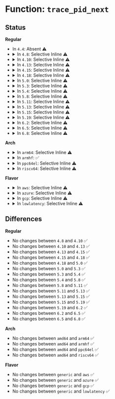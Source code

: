 # Function: <code>trace_pid_next</code>

## Status
<b>Regular</b>
<ul>
<li>
In <code>4.4</code>: Absent ⚠️
</li>
<li>
<details>
<summary>In <code>4.8</code>: Selective Inline ⚠️</summary>

```c
void *trace_pid_next(struct trace_pid_list *pid_list, void *v, loff_t *pos);
```

**Collision:** Unique Global

**Inline:** Selective

**Transformation:** False

**Instances:**

```
In kernel/trace/trace.c (ffffffff81156806)
Location: kernel/trace/trace.c:418
Inline: True
Inline callers:
  - kernel/trace/trace.c:trace_pid_start
Direct callers:
  - kernel/trace/ftrace.c:fpid_next
  - kernel/trace/trace_events.c:p_next
```
**Symbols:**

```
ffffffff81156780-ffffffff811567b4: trace_pid_next (STB_GLOBAL)
```
</details>
</li>
<li>
<details>
<summary>In <code>4.10</code>: Selective Inline ⚠️</summary>

```c
void *trace_pid_next(struct trace_pid_list *pid_list, void *v, loff_t *pos);
```

**Collision:** Unique Global

**Inline:** Selective

**Transformation:** False

**Instances:**

```
In kernel/trace/trace.c (ffffffff81161916)
Location: kernel/trace/trace.c:420
Inline: True
Inline callers:
  - kernel/trace/trace.c:trace_pid_start
Direct callers:
  - kernel/trace/ftrace.c:fpid_next
  - kernel/trace/trace_events.c:p_next
```
**Symbols:**

```
ffffffff81161890-ffffffff811618c4: trace_pid_next (STB_GLOBAL)
```
</details>
</li>
<li>
<details>
<summary>In <code>4.13</code>: Selective Inline ⚠️</summary>

```c
void *trace_pid_next(struct trace_pid_list *pid_list, void *v, loff_t *pos);
```

**Collision:** Unique Global

**Inline:** Selective

**Transformation:** False

**Instances:**

```
In kernel/trace/trace.c (ffffffff81164c96)
Location: kernel/trace/trace.c:412
Inline: True
Inline callers:
  - kernel/trace/trace.c:trace_pid_start
Direct callers:
  - kernel/trace/ftrace.c:fpid_next
  - kernel/trace/trace_events.c:p_next
```
**Symbols:**

```
ffffffff81164c10-ffffffff81164c44: trace_pid_next (STB_GLOBAL)
```
</details>
</li>
<li>
<details>
<summary>In <code>4.15</code>: Selective Inline ⚠️</summary>

```c
void *trace_pid_next(struct trace_pid_list *pid_list, void *v, loff_t *pos);
```

**Collision:** Unique Global

**Inline:** Selective

**Transformation:** False

**Instances:**

```
In kernel/trace/trace.c (ffffffff81171bf6)
Location: kernel/trace/trace.c:412
Inline: True
Inline callers:
  - kernel/trace/trace.c:trace_pid_start
Direct callers:
  - kernel/trace/ftrace.c:fpid_next
  - kernel/trace/trace_events.c:p_next
```
**Symbols:**

```
ffffffff81171b70-ffffffff81171ba4: trace_pid_next (STB_GLOBAL)
```
</details>
</li>
<li>
<details>
<summary>In <code>4.18</code>: Selective Inline ⚠️</summary>

```c
void *trace_pid_next(struct trace_pid_list *pid_list, void *v, loff_t *pos);
```

**Collision:** Unique Global

**Inline:** Selective

**Transformation:** False

**Instances:**

```
In kernel/trace/trace.c (ffffffff81180d46)
Location: kernel/trace/trace.c:413
Inline: True
Inline callers:
  - kernel/trace/trace.c:trace_pid_start
Direct callers:
  - kernel/trace/ftrace.c:fpid_next
  - kernel/trace/trace_events.c:p_next
```
**Symbols:**

```
ffffffff81180cc0-ffffffff81180cf4: trace_pid_next (STB_GLOBAL)
```
</details>
</li>
<li>
<details>
<summary>In <code>5.0</code>: Selective Inline ⚠️</summary>

```c
void *trace_pid_next(struct trace_pid_list *pid_list, void *v, loff_t *pos);
```

**Collision:** Unique Global

**Inline:** Selective

**Transformation:** False

**Instances:**

```
In kernel/trace/trace.c (ffffffff8118e706)
Location: kernel/trace/trace.c:414
Inline: True
Inline callers:
  - kernel/trace/trace.c:trace_pid_start
Direct callers:
  - kernel/trace/ftrace.c:fpid_next
  - kernel/trace/trace_events.c:p_next
```
**Symbols:**

```
ffffffff8118e680-ffffffff8118e6b4: trace_pid_next (STB_GLOBAL)
```
</details>
</li>
<li>
<details>
<summary>In <code>5.3</code>: Selective Inline ⚠️</summary>

```c
void *trace_pid_next(struct trace_pid_list *pid_list, void *v, loff_t *pos);
```

**Collision:** Unique Global

**Inline:** Selective

**Transformation:** False

**Instances:**

```
In kernel/trace/trace.c (ffffffff8119c118)
Location: kernel/trace/trace.c:416
Inline: True
Inline callers:
  - kernel/trace/trace.c:trace_pid_start
Direct callers:
  - kernel/trace/ftrace.c:fpid_next
  - kernel/trace/trace_events.c:p_next
```
**Symbols:**

```
ffffffff8119c0a0-ffffffff8119c0d4: trace_pid_next (STB_GLOBAL)
```
</details>
</li>
<li>
<details>
<summary>In <code>5.4</code>: Selective Inline ⚠️</summary>

```c
void *trace_pid_next(struct trace_pid_list *pid_list, void *v, loff_t *pos);
```

**Collision:** Unique Global

**Inline:** Selective

**Transformation:** False

**Instances:**

```
In kernel/trace/trace.c (ffffffff811a7b08)
Location: kernel/trace/trace.c:434
Inline: True
Inline callers:
  - kernel/trace/trace.c:trace_pid_start
Direct callers:
  - kernel/trace/ftrace.c:fpid_next
  - kernel/trace/trace_events.c:p_next
```
**Symbols:**

```
ffffffff811a7a90-ffffffff811a7ac4: trace_pid_next (STB_GLOBAL)
```
</details>
</li>
<li>
<details>
<summary>In <code>5.8</code>: Selective Inline ⚠️</summary>

```c
void *trace_pid_next(struct trace_pid_list *pid_list, void *v, loff_t *pos);
```

**Collision:** Unique Global

**Inline:** Selective

**Transformation:** False

**Instances:**

```
In kernel/trace/trace.c (ffffffff811bfe78)
Location: kernel/trace/trace.c:455
Inline: True
Inline callers:
  - kernel/trace/trace.c:trace_pid_start
Direct callers:
  - kernel/trace/ftrace.c:fnpid_next
  - kernel/trace/ftrace.c:fpid_next
  - kernel/trace/trace_events.c:np_next
  - kernel/trace/trace_events.c:p_next
```
**Symbols:**

```
ffffffff811bfe00-ffffffff811bfe37: trace_pid_next (STB_GLOBAL)
```
</details>
</li>
<li>
<details>
<summary>In <code>5.11</code>: Selective Inline ⚠️</summary>

```c
void *trace_pid_next(struct trace_pid_list *pid_list, void *v, loff_t *pos);
```

**Collision:** Unique Global

**Inline:** Selective

**Transformation:** False

**Instances:**

```
In kernel/trace/trace.c (ffffffff811bdaa8)
Location: kernel/trace/trace.c:606
Inline: True
Inline callers:
  - kernel/trace/trace.c:trace_pid_start
Direct callers:
  - kernel/trace/ftrace.c:fnpid_next
  - kernel/trace/ftrace.c:fpid_next
  - kernel/trace/trace_events.c:np_next
  - kernel/trace/trace_events.c:p_next
```
**Symbols:**

```
ffffffff811bda30-ffffffff811bda67: trace_pid_next (STB_GLOBAL)
```
</details>
</li>
<li>
<details>
<summary>In <code>5.13</code>: Selective Inline ⚠️</summary>

```c
void *trace_pid_next(struct trace_pid_list *pid_list, void *v, loff_t *pos);
```

**Collision:** Unique Global

**Inline:** Selective

**Transformation:** False

**Instances:**

```
In kernel/trace/trace.c (ffffffff811bd5a8)
Location: kernel/trace/trace.c:609
Inline: True
Inline callers:
  - kernel/trace/trace.c:trace_pid_start
Direct callers:
  - kernel/trace/ftrace.c:fnpid_next
  - kernel/trace/ftrace.c:fpid_next
  - kernel/trace/trace_events.c:np_next
  - kernel/trace/trace_events.c:p_next
```
**Symbols:**

```
ffffffff811bd530-ffffffff811bd56c: trace_pid_next (STB_GLOBAL)
```
</details>
</li>
<li>
<details>
<summary>In <code>5.15</code>: Selective Inline ⚠️</summary>

```c
void *trace_pid_next(struct trace_pid_list *pid_list, void *v, loff_t *pos);
```

**Collision:** Unique Global

**Inline:** Selective

**Transformation:** False

**Instances:**

```
In kernel/trace/trace.c (ffffffff811e8098)
Location: kernel/trace/trace.c:622
Inline: True
Inline callers:
  - kernel/trace/trace.c:trace_pid_start
Direct callers:
  - kernel/trace/ftrace.c:fnpid_next
  - kernel/trace/ftrace.c:fpid_next
  - kernel/trace/trace_events.c:np_next
  - kernel/trace/trace_events.c:p_next
```
**Symbols:**

```
ffffffff811e8020-ffffffff811e805c: trace_pid_next (STB_GLOBAL)
```
</details>
</li>
<li>
<details>
<summary>In <code>5.19</code>: Selective Inline ⚠️</summary>

```c
void *trace_pid_next(struct trace_pid_list *pid_list, void *v, loff_t *pos);
```

**Collision:** Unique Global

**Inline:** Selective

**Transformation:** False

**Instances:**

```
In kernel/trace/trace.c (ffffffff8121fb7f)
Location: kernel/trace/trace.c:615
Inline: True
Inline callers:
  - kernel/trace/trace.c:trace_pid_start
Direct callers:
  - kernel/trace/ftrace.c:fnpid_next
  - kernel/trace/ftrace.c:fpid_next
  - kernel/trace/trace_events.c:np_next
  - kernel/trace/trace_events.c:p_next
```
**Symbols:**

```
ffffffff8121fad0-ffffffff8121fb2a: trace_pid_next (STB_GLOBAL)
```
</details>
</li>
<li>
<details>
<summary>In <code>6.2</code>: Selective Inline ⚠️</summary>

```c
void *trace_pid_next(struct trace_pid_list *pid_list, void *v, loff_t *pos);
```

**Collision:** Unique Global

**Inline:** Selective

**Transformation:** False

**Instances:**

```
In kernel/trace/trace.c (ffffffff8126a79f)
Location: kernel/trace/trace.c:614
Inline: True
Inline callers:
  - kernel/trace/trace.c:trace_pid_start
Direct callers:
  - kernel/trace/ftrace.c:fnpid_next
  - kernel/trace/ftrace.c:fpid_next
  - kernel/trace/trace_events.c:np_next
  - kernel/trace/trace_events.c:p_next
```
**Symbols:**

```
ffffffff8126a6e0-ffffffff8126a73a: trace_pid_next (STB_GLOBAL)
```
</details>
</li>
<li>
<details>
<summary>In <code>6.5</code>: Selective Inline ⚠️</summary>

```c
void *trace_pid_next(struct trace_pid_list *pid_list, void *v, loff_t *pos);
```

**Collision:** Unique Global

**Inline:** Selective

**Transformation:** False

**Instances:**

```
In kernel/trace/trace.c (ffffffff8128191f)
Location: kernel/trace/trace.c:655
Inline: True
Inline callers:
  - kernel/trace/trace.c:trace_pid_start
Direct callers:
  - kernel/trace/ftrace.c:fnpid_next
  - kernel/trace/ftrace.c:fpid_next
  - kernel/trace/trace_events.c:np_next
  - kernel/trace/trace_events.c:p_next
```
**Symbols:**

```
ffffffff81281860-ffffffff812818ba: trace_pid_next (STB_GLOBAL)
```
</details>
</li>
<li>
<details>
<summary>In <code>6.8</code>: Selective Inline ⚠️</summary>

```c
void *trace_pid_next(struct trace_pid_list *pid_list, void *v, loff_t *pos);
```

**Collision:** Unique Global

**Inline:** Selective

**Transformation:** False

**Instances:**

```
In kernel/trace/trace.c (ffffffff8129c7cf)
Location: kernel/trace/trace.c:657
Inline: True
Inline callers:
  - kernel/trace/trace.c:trace_pid_start
Direct callers:
  - kernel/trace/ftrace.c:fnpid_next
  - kernel/trace/ftrace.c:fpid_next
  - kernel/trace/trace_events.c:np_next
  - kernel/trace/trace_events.c:p_next
```
**Symbols:**

```
ffffffff8129c710-ffffffff8129c76a: trace_pid_next (STB_GLOBAL)
```
</details>
</li>
</ul>
<b>Arch</b>
<ul>
<li>
<details>
<summary>In <code>arm64</code>: Selective Inline ⚠️</summary>

```c
void *trace_pid_next(struct trace_pid_list *pid_list, void *v, loff_t *pos);
```

**Collision:** Unique Global

**Inline:** Selective

**Transformation:** False

**Instances:**

```
In kernel/trace/trace.c (ffff8000102240f4)
Location: kernel/trace/trace.c:434
Inline: True
Inline callers:
  - kernel/trace/trace.c:trace_pid_start
Direct callers:
  - kernel/trace/ftrace.c:fpid_next
  - kernel/trace/trace_events.c:p_next
```
**Symbols:**

```
ffff800010224060-ffff8000102240a8: trace_pid_next (STB_GLOBAL)
```
</details>
</li>
<li>
<details>
<summary>In <code>armhf</code>: ✅</summary>

```c
void *trace_pid_next(struct trace_pid_list *pid_list, void *v, loff_t *pos);
```

**Collision:** Unique Global

**Inline:** No

**Transformation:** False

**Instances:**

```
In kernel/trace/trace.c (c04617ac)
Location: kernel/trace/trace.c:434
Inline: False
Direct callers:
  - kernel/trace/trace.c:trace_pid_start
  - kernel/trace/trace_events.c:p_next
```
**Symbols:**

```
c04617ac-c04617fc: trace_pid_next (STB_GLOBAL)
```
</details>
</li>
<li>
<details>
<summary>In <code>ppc64el</code>: Selective Inline ⚠️</summary>

```c
void *trace_pid_next(struct trace_pid_list *pid_list, void *v, loff_t *pos);
```

**Collision:** Unique Global

**Inline:** Selective

**Transformation:** False

**Instances:**

```
In kernel/trace/trace.c (c0000000002a8f74)
Location: kernel/trace/trace.c:434
Inline: True
Inline callers:
  - kernel/trace/trace.c:trace_pid_start
Direct callers:
  - kernel/trace/ftrace.c:fpid_next
  - kernel/trace/trace_events.c:p_next
```
**Symbols:**

```
c0000000002a8e80-c0000000002a8f08: trace_pid_next (STB_GLOBAL)
```
</details>
</li>
<li>
<details>
<summary>In <code>riscv64</code>: Selective Inline ⚠️</summary>

```c
void *trace_pid_next(struct trace_pid_list *pid_list, void *v, loff_t *pos);
```

**Collision:** Unique Global

**Inline:** Selective

**Transformation:** False

**Instances:**

```
In kernel/trace/trace.c (ffffffe00017f638)
Location: kernel/trace/trace.c:434
Inline: True
Inline callers:
  - kernel/trace/trace.c:trace_pid_start
Direct callers:
  - kernel/trace/ftrace.c:fpid_next
  - kernel/trace/trace_events.c:p_next
```
**Symbols:**

```
ffffffe00017f5c8-ffffffe00017f606: trace_pid_next (STB_GLOBAL)
```
</details>
</li>
</ul>
<b>Flavor</b>
<ul>
<li>
<details>
<summary>In <code>aws</code>: Selective Inline ⚠️</summary>

```c
void *trace_pid_next(struct trace_pid_list *pid_list, void *v, loff_t *pos);
```

**Collision:** Unique Global

**Inline:** Selective

**Transformation:** False

**Instances:**

```
In kernel/trace/trace.c (ffffffff811a0128)
Location: kernel/trace/trace.c:434
Inline: True
Inline callers:
  - kernel/trace/trace.c:trace_pid_start
Direct callers:
  - kernel/trace/ftrace.c:fpid_next
  - kernel/trace/trace_events.c:p_next
```
**Symbols:**

```
ffffffff811a00b0-ffffffff811a00e4: trace_pid_next (STB_GLOBAL)
```
</details>
</li>
<li>
<details>
<summary>In <code>azure</code>: Selective Inline ⚠️</summary>

```c
void *trace_pid_next(struct trace_pid_list *pid_list, void *v, loff_t *pos);
```

**Collision:** Unique Global

**Inline:** Selective

**Transformation:** False

**Instances:**

```
In kernel/trace/trace.c (ffffffff81193138)
Location: kernel/trace/trace.c:434
Inline: True
Inline callers:
  - kernel/trace/trace.c:trace_pid_start
Direct callers:
  - kernel/trace/ftrace.c:fpid_next
  - kernel/trace/trace_events.c:p_next
```
**Symbols:**

```
ffffffff811930c0-ffffffff811930f4: trace_pid_next (STB_GLOBAL)
```
</details>
</li>
<li>
<details>
<summary>In <code>gcp</code>: Selective Inline ⚠️</summary>

```c
void *trace_pid_next(struct trace_pid_list *pid_list, void *v, loff_t *pos);
```

**Collision:** Unique Global

**Inline:** Selective

**Transformation:** False

**Instances:**

```
In kernel/trace/trace.c (ffffffff8119def8)
Location: kernel/trace/trace.c:434
Inline: True
Inline callers:
  - kernel/trace/trace.c:trace_pid_start
Direct callers:
  - kernel/trace/ftrace.c:fpid_next
  - kernel/trace/trace_events.c:p_next
```
**Symbols:**

```
ffffffff8119de80-ffffffff8119deb4: trace_pid_next (STB_GLOBAL)
```
</details>
</li>
<li>
<details>
<summary>In <code>lowlatency</code>: Selective Inline ⚠️</summary>

```c
void *trace_pid_next(struct trace_pid_list *pid_list, void *v, loff_t *pos);
```

**Collision:** Unique Global

**Inline:** Selective

**Transformation:** False

**Instances:**

```
In kernel/trace/trace.c (ffffffff811abbd8)
Location: kernel/trace/trace.c:434
Inline: True
Inline callers:
  - kernel/trace/trace.c:trace_pid_start
Direct callers:
  - kernel/trace/ftrace.c:fpid_next
  - kernel/trace/trace_events.c:p_next
```
**Symbols:**

```
ffffffff811abb60-ffffffff811abb94: trace_pid_next (STB_GLOBAL)
```
</details>
</li>
</ul>

## Differences
<b>Regular</b>
<ul>
<li>
No changes between <code>4.8</code> and <code>4.10</code> ✅
</li>
<li>
No changes between <code>4.10</code> and <code>4.13</code> ✅
</li>
<li>
No changes between <code>4.13</code> and <code>4.15</code> ✅
</li>
<li>
No changes between <code>4.15</code> and <code>4.18</code> ✅
</li>
<li>
No changes between <code>4.18</code> and <code>5.0</code> ✅
</li>
<li>
No changes between <code>5.0</code> and <code>5.3</code> ✅
</li>
<li>
No changes between <code>5.3</code> and <code>5.4</code> ✅
</li>
<li>
No changes between <code>5.4</code> and <code>5.8</code> ✅
</li>
<li>
No changes between <code>5.8</code> and <code>5.11</code> ✅
</li>
<li>
No changes between <code>5.11</code> and <code>5.13</code> ✅
</li>
<li>
No changes between <code>5.13</code> and <code>5.15</code> ✅
</li>
<li>
No changes between <code>5.15</code> and <code>5.19</code> ✅
</li>
<li>
No changes between <code>5.19</code> and <code>6.2</code> ✅
</li>
<li>
No changes between <code>6.2</code> and <code>6.5</code> ✅
</li>
<li>
No changes between <code>6.5</code> and <code>6.8</code> ✅
</li>
</ul>
<b>Arch</b>
<ul>
<li>
No changes between <code>amd64</code> and <code>arm64</code> ✅
</li>
<li>
No changes between <code>amd64</code> and <code>armhf</code> ✅
</li>
<li>
No changes between <code>amd64</code> and <code>ppc64el</code> ✅
</li>
<li>
No changes between <code>amd64</code> and <code>riscv64</code> ✅
</li>
</ul>
<b>Flavor</b>
<ul>
<li>
No changes between <code>generic</code> and <code>aws</code> ✅
</li>
<li>
No changes between <code>generic</code> and <code>azure</code> ✅
</li>
<li>
No changes between <code>generic</code> and <code>gcp</code> ✅
</li>
<li>
No changes between <code>generic</code> and <code>lowlatency</code> ✅
</li>
</ul>
